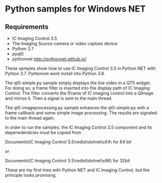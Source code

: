 # Python samples for Windows NET

## Requirements
* IC Imaging Control 3.5
* The Imaging Source camera or video capture device
* Python 3.7
* pyqt5
* pythonnet http://pythonnet.github.io/

These samples show how to use IC Imaging Control 3.5 in Python NET with Pyhton 3.7. Pyhtonnet wont install into Python 3.8.

The qt5-simple.py sample simply displays the live video in a QT5 widget. For doing so, a frame filter is inserted into the display path of IC Imaging Control. The filter converts the IFrame of IC Imaging control into a QImage and mirros it. 
Then a signal is sent to the main thread.

The qt5-imageprocessing.py sample enhances the qt5-simple.py with a frame callback and some simple image processing. The results are signaled to the main thread again.

In order to run the samples, the IC Imaging Control 3.5 component and its depenedendcies must be copied from

Documents\IC Imaging Control 3.5\redist\dotnet\x64\ for 64 bit

or

Documents\IC Imaging Control 3.5\redist\dotnet\x86\ for 32bit 


These are my first tries with Python NET and IC Imaging Control, but the principle looks promising.
